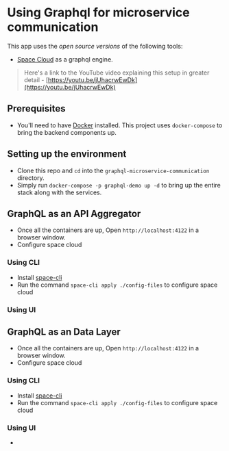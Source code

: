 # Using Graphql for microservice communication

This app uses the _open source versions_ of the following tools:
- [Space Cloud](https://space-cloud.io/) as a graphql engine.

> Here's a link to the YouTube video explaining this setup in greater detail - [https://youtu.be/jUhacrwEwDk](https://youtu.be/jUhacrwEwDk)

## Prerequisites
 
- You'll need to have [Docker](https://docs.docker.com/engine/install/) installed. This project uses `docker-compose` to bring the backend components up.

## Setting up the environment

- Clone this repo and `cd` into the `graphql-microservice-communication` directory.
- Simply run `docker-compose -p graphql-demo up -d` to bring up the entire stack along with the services. 

## GraphQL as an API Aggregator
- Once all the containers are up, Open `http://localhost:4122` in a browser window.
- Configure space cloud
### Using CLI
- Install [space-cli](https://docs.docker.com/engine/install/) 
- Run the command ```space-cli apply ./config-files``` to configure space cloud
### Using UI

## GraphQL as an Data Layer
- Once all the containers are up, Open `http://localhost:4122` in a browser window.
- Configure space cloud
### Using CLI
- Install [space-cli](https://docs.docker.com/engine/install/) 
- Run the command ```space-cli apply ./config-files``` to configure space cloud
### Using UI
-
